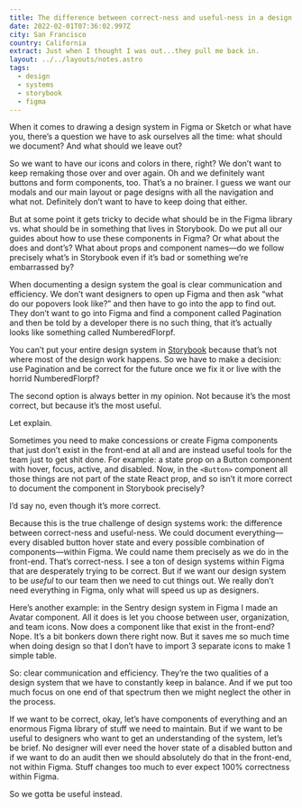 ```yaml
---
title: The difference between correct-ness and useful-ness in a design system
date: 2022-02-01T07:36:02.997Z
city: San Francisco
country: California
extract: Just when I thought I was out...they pull me back in.
layout: ../../layouts/notes.astro
tags:
  - design
  - systems
  - storybook
  - figma
---
```

When it comes to drawing a design system in Figma or Sketch or what have you, there’s a question we have to ask ourselves all the time: what should we document? And what should we leave out?

So we want to have our icons and colors in there, right? We don’t want to keep remaking those over and over again. Oh and we definitely want buttons and form components, too. That’s a no brainer. I guess we want our modals and our main layout or page designs with all the navigation and what not. Definitely don’t want to have to keep doing that either.

But at some point it gets tricky to decide what should be in the Figma library vs. what should be in something that lives in Storybook. Do we put all our guides about how to use these components in Figma? Or what about the does and dont’s? What about props and component names—do we follow precisely what’s in Storybook even if it’s bad or something we’re embarrassed by? 

When documenting a design system the goal is clear communication and efficiency. We don’t want designers to open up Figma and then ask “what do our popovers look like?” and then have to go into the app to find out. They don’t want to go into Figma and find a component called Pagination and then be told by a developer there is no such thing, that it’s actually looks like something called NumberedFlorpf.

You can’t put your entire design system in [Storybook](https://storybook.js.org/) because that’s not where most of the design work happens. So we have to make a decision: use Pagination and be correct for the future once we fix it or live with the horrid NumberedFlorpf?

The second option is always better in my opinion. Not because it’s the most correct, but because it’s the most useful.

Let explain.

Sometimes you need to make concessions or create Figma components that just don’t exist in the front-end at all and are instead useful tools for the team just to get shit done. For example: a state prop on a Button component with hover, focus, active, and disabled. Now, in the `<Button>` component all those things are not part of the state React prop, and so isn’t it more correct to document the component in Storybook precisely?

I’d say no, even though it’s more correct.

Because this is the true challenge of design systems work: the difference between correct-ness and useful-ness. We could document everything—every disabled button hover state and every possible combination of components—within Figma. We could name them precisely as we do in the front-end. That’s correct-ness. I see a ton of design systems within Figma that are desperately trying to be correct. But if we want our design system to be _useful_ to our team then we need to cut things out. We really don’t need everything in Figma, only what will speed us up as designers.

Here’s another example: in the Sentry design system in Figma I made an Avatar component. All it does is let you choose between user, organization, and team icons. Now does a component like that exist in the front-end? Nope. It’s a bit bonkers down there right now. But it saves me so much time when doing design so that I don’t have to import 3 separate icons to make 1 simple table.

So: clear communication and efficiency. They’re the two qualities of a design system that we have to constantly keep in balance. And if we put too much focus on one end of that spectrum then we might neglect the other in the process.

If we want to be correct, okay, let’s have components of everything and an enormous Figma library of stuff we need to maintain. But if we want to be useful to designers who want to get an understanding of the system, let’s be brief. No designer will ever need the hover state of a disabled button and if we want to do an audit then we should absolutely do that in the front-end, not within Figma. Stuff changes too much to ever expect 100% correctness within Figma.

So we gotta be useful instead.